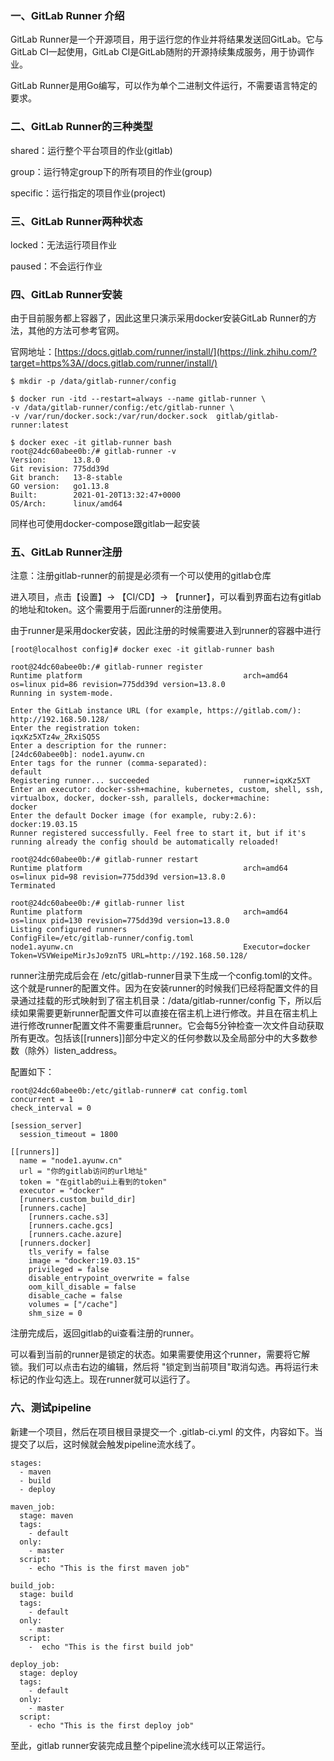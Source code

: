 ### 一、GitLab Runner 介绍

GitLab Runner是一个开源项目，用于运行您的作业并将结果发送回GitLab。它与GitLab CI一起使用，GitLab CI是GitLab随附的开源持续集成服务，用于协调作业。

GitLab Runner是用Go编写，可以作为单个二进制文件运行，不需要语言特定的要求。

### 二、GitLab Runner的三种类型

shared：运行整个平台项目的作业(gitlab)

group：运行特定group下的所有项目的作业(group)

specific：运行指定的项目作业(project)

### 三、GitLab Runner两种状态

locked：无法运行项目作业

paused：不会运行作业

### 四、GitLab Runner安装

由于目前服务都上容器了，因此这里只演示采用docker安装GitLab Runner的方法，其他的方法可参考官网。

官网地址：[https://docs.gitlab.com/runner/install/](https://link.zhihu.com/?target=https%3A//docs.gitlab.com/runner/install/)

```text
$ mkdir -p /data/gitlab-runner/config

$ docker run -itd --restart=always --name gitlab-runner \
-v /data/gitlab-runner/config:/etc/gitlab-runner \
-v /var/run/docker.sock:/var/run/docker.sock  gitlab/gitlab-runner:latest

$ docker exec -it gitlab-runner bash
root@24dc60abee0b:/# gitlab-runner -v
Version:      13.8.0
Git revision: 775dd39d
Git branch:   13-8-stable
GO version:   go1.13.8
Built:        2021-01-20T13:32:47+0000
OS/Arch:      linux/amd64
```

同样也可使用docker-compose跟gitlab一起安装

### 五、GitLab Runner注册

注意：注册gitlab-runner的前提是必须有一个可以使用的gitlab仓库

进入项目，点击【设置】-> 【CI/CD】-> 【runner】，可以看到界面右边有gitlab的地址和token。这个需要用于后面runner的注册使用。

由于runner是采用docker安装，因此注册的时候需要进入到runner的容器中进行

```text
[root@localhost config]# docker exec -it gitlab-runner bash

root@24dc60abee0b:/# gitlab-runner register
Runtime platform                                    arch=amd64 os=linux pid=86 revision=775dd39d version=13.8.0
Running in system-mode.                            
                                                   
Enter the GitLab instance URL (for example, https://gitlab.com/):
http://192.168.50.128/
Enter the registration token:
iqxKz5XTz4w_2RxiSQ5S
Enter a description for the runner:
[24dc60abee0b]: node1.ayunw.cn
Enter tags for the runner (comma-separated):
default
Registering runner... succeeded                     runner=iqxKz5XT
Enter an executor: docker-ssh+machine, kubernetes, custom, shell, ssh, virtualbox, docker, docker-ssh, parallels, docker+machine:
docker
Enter the default Docker image (for example, ruby:2.6):
docker:19.03.15
Runner registered successfully. Feel free to start it, but if it's running already the config should be automatically reloaded! 

root@24dc60abee0b:/# gitlab-runner restart
Runtime platform                                    arch=amd64 os=linux pid=98 revision=775dd39d version=13.8.0
Terminated

root@24dc60abee0b:/# gitlab-runner list 
Runtime platform                                    arch=amd64 os=linux pid=130 revision=775dd39d version=13.8.0
Listing configured runners                          ConfigFile=/etc/gitlab-runner/config.toml
node1.ayunw.cn                                      Executor=docker Token=VSVWeipeMirJsJo9znT5 URL=http://192.168.50.128/
```

runner注册完成后会在 /etc/gitlab-runner目录下生成一个config.toml的文件。这个就是runner的配置文件。因为在安装runner的时候我们已经将配置文件的目录通过挂载的形式映射到了宿主机目录：/data/gitlab-runner/config 下，所以后续如果需要更新runner配置文件可以直接在宿主机上进行修改。并且在宿主机上进行修改runner配置文件不需要重启runner。它会每5分钟检查一次文件自动获取所有更改。包括该[[runners]]部分中定义的任何参数以及全局部分中的大多数参数（除外）listen_address。

配置如下：

```text
root@24dc60abee0b:/etc/gitlab-runner# cat config.toml 
concurrent = 1
check_interval = 0

[session_server]
  session_timeout = 1800

[[runners]]
  name = "node1.ayunw.cn"
  url = "你的gitlab访问的url地址"
  token = "在gitlab的ui上看到的token"
  executor = "docker"
  [runners.custom_build_dir]
  [runners.cache]
    [runners.cache.s3]
    [runners.cache.gcs]
    [runners.cache.azure]
  [runners.docker]
    tls_verify = false
    image = "docker:19.03.15"
    privileged = false
    disable_entrypoint_overwrite = false
    oom_kill_disable = false
    disable_cache = false
    volumes = ["/cache"]
    shm_size = 0
```

注册完成后，返回gitlab的ui查看注册的runner。 

可以看到当前的runner是锁定的状态。如果需要使用这个runner，需要将它解锁。我们可以点击右边的编辑，然后将 "锁定到当前项目"取消勾选。再将运行未标记的作业勾选上。现在runner就可以运行了。

### 六、测试pipeline

新建一个项目，然后在项目根目录提交一个 .gitlab-ci.yml 的文件，内容如下。当提交了以后，这时候就会触发pipeline流水线了。

```text
stages:
  - maven
  - build
  - deploy
  
maven_job:
  stage: maven
  tags:
    - default
  only:
    - master
  script:
    - echo "This is the first maven job"
    
build_job:
  stage: build
  tags:
    - default
  only:
    - master
  script:
    -  echo "This is the first build job"

deploy_job:
  stage: deploy
  tags:
    - default
  only:
    - master
  script:
    - echo "This is the first deploy job"
```

至此，gitlab runner安装完成且整个pipeline流水线可以正常运行。